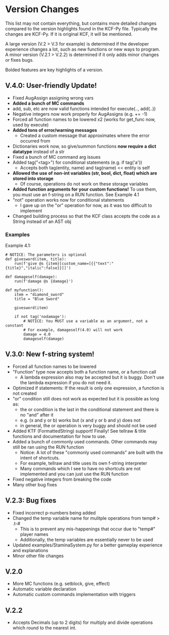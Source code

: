 # Version Changes
This list may not contain everything, but contains more detailed changes compared to the version highlights found in the KCF-Py file.
Typically the changes are KCF-Py. If it is original KCF, it will be mentioned.

A large version (V.2 > V.3 for example) is determined if the developer experience changes a lot, such as new functions or new ways to program.
A minor version (V.2.1 > V.2.2) is determined if it only adds minor changes or fixes bugs.

Bolded features are key highlights of a version.

## V.4.0: User-friendly Update!
* Fixed AugAssign assigning wrong vars
* **Added a bunch of MC commands**
* add, sub, etc are now valid functions intended for execute(.., add(..))
* Negative integers now work properly for AugAssigns (e.g. += -1)
* Forced all function names to be lowered x2 (works for get_func now, used by execute)
* **Added tons of error/warning messages**
    * Created a custom message that approximates where the error occurred from
* Dictionaries work now, so give/summon functions **now require a dict datatype** instead of a str
* Fixed a bunch of MC command arg issues
* Added tag("\<tag>") for conditional statements (e.g. if tag('a'))
    * Accepts both tag(entity, name) and tag(name) << entity is self
* **Allowed the use of non-int variables (str, bool, dict, float) which are stored into storage**
    * Of course, operations do not work on these storage variables
* **Added function arguments for your custom functions!** To use them, you must use an f-string on a RUN function. See Example 4.1
* "not" operation works now for conditional statements
    * I gave up on the "or" operation for now, as it was too difficult to implement
* Changed building process so that the KCF class accepts the code as a String instead of an AST obj
### Examples
Example 4.1:
```py3
# NOTICE: The parameters is optional
def givesword(item, title):
    run(f'give @s {item}[custom_name=[{{"text":"{title}","italic":false}}]]')

def damageself(damage):
    run(f'damage @s {damage}')

def myfunction():
    item = "diamond_sword"
    title = "Blue Sword"

    givesword(item)

    if not tag('nodamage'):
        # NOTICE: You MUST use a variable as an argument, not a constant
        # For example, damageself(4.0) will not work
        damage = 4.0
        damageself(damage)
```

## V.3.0: New f-string system!
* Forced all function names to be lowered
* "Function" type now accepts both a function name, or a function call
    * A lambda expression also may be accepted but it is buggy. Don't use the lambda expression if you do not need it.
* Optimized if statements: If the result is only one expression, a function is not created
* "or" condition still does not work as expected but it is possible as long as:
    * the or condition is the last in the conditional statement and there is no "and" after it
    * e.g. (x and y or b) works but (x and y or b and y) does not
    * in general, the or operation is very buggy and should not be used
* Added KTF (FormattedString) support! Finally! See tellraw & title functions and documentation for how to use.
* Added a bunch of commonly used commands. Other commands may still be ran using the RUN function
    * Notice: A lot of these "commonly used commands" are built with the intent of shortcuts. 
    * For example, tellraw and title uses its own f-string interpreter
    * Many commands which I see to have no shortcuts are not implemented and you can just use the RUN function
* Fixed negative integers from breaking the code
* Many other bug fixes

## V.2.3: Bug fixes
* Fixed incorrect p-numbers being added
* Changed the temp variable name for mulitple operations from temp# > .t-#
    * This is to prevent any mis-happenings that occur due to "temp#" player names
    * Additionally, the temp variables are essentially never to be used
* Updated examples/StaminaSystem.py for a better gameplay experience and explanations
* Minor other file changes

## V.2.0
+ More MC functions (e.g. setblock, give, effect)
+ Automatic variable declaration
+ Automatic custom commands implementation with triggers
## V.2.2
+ Accepts Decimals (up to 2 digits) for multiply and divide operations which round to the nearest int.